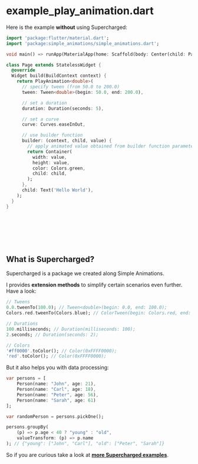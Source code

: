 # example_play_animation.dart

Here is the example **without** using Supercharged: 

```dart
import 'package:flutter/material.dart';
import 'package:simple_animations/simple_animations.dart';

void main() => runApp(MaterialApp(home: Scaffold(body: Center(child: Page()))));

class Page extends StatelessWidget {
  @override
  Widget build(BuildContext context) {
    return PlayAnimation<double>(
      // specify tween (from 50.0 to 200.0)
      tween: Tween<double>(begin: 50.0, end: 200.0),

      // set a duration
      duration: Duration(seconds: 5),

      // set a curve
      curve: Curves.easeInOut,

      // use builder function
      builder: (context, child, value) {
        // apply animated value obtained from builder function parameter
        return Container(
          width: value,
          height: value,
          color: Colors.green,
          child: child,
        );
      },
      child: Text('Hello World'),
    );
  }
}

```

&nbsp;

&nbsp;

&nbsp;

## What is Supercharged?

Supercharged is a package we created along Simple Animations.

I provides **extension methods** to simplify certain scenarios even further. Have a look:

```dart
// Tweens
0.0.tweenTo(100.0); // Tween<double>(begin: 0.0, end: 100.0);
Colors.red.tweenTo(Colors.blue); // ColorTween(begin: Colors.red, end: Colors.blue);

// Durations
100.milliseconds; // Duration(milliseconds: 100);
2.seconds; // Duration(seconds: 2);

// Colors
'#ff0000'.toColor(); // Color(0xFFFF0000);
'red'.toColor(); // Color(0xFFFF0000);
```

But it also helps you with data processing:

```dart
var persons = [
    Person(name: "John", age: 21),
    Person(name: "Carl", age: 18),
    Person(name: "Peter", age: 56),
    Person(name: "Sarah", age: 61)
];

var randomPerson = persons.pickOne();

persons.groupBy(
    (p) => p.age < 40 ? "young" : "old",
    valueTransform: (p) => p.name
); // {"young": ["John", "Carl"], "old": ["Peter", "Sarah"]}
```

So if you are curious take a look at [**more Supercharged examples**](https://pub.dev/packages/supercharged).

